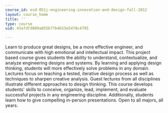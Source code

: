 ```yaml
---
course_id: esd-051j-engineering-innovation-and-design-fall-2012
layout: course_home
title: ''
type: course
uid: 43afdfd809a855b77b4b53e5478c4795

---
```

Learn to produce great designs, be a more effective engineer, and communicate with high emotional and intellectual impact. This project based course gives students the ability to understand, contextualize, and analyze engineering designs and systems. By learning and applying design thinking, students will more effectively solve problems in any domain. Lectures focus on teaching a tested, iterative design process as well as techniques to sharpen creative analysis. Guest lectures from all disciplines illustrate different approaches to design thinking. This course develops students' skills to conceive, organize, lead, implement, and evaluate successful projects in any engineering discipline. Additionally, students learn how to give compelling in-person presentations. Open to all majors, all years.
